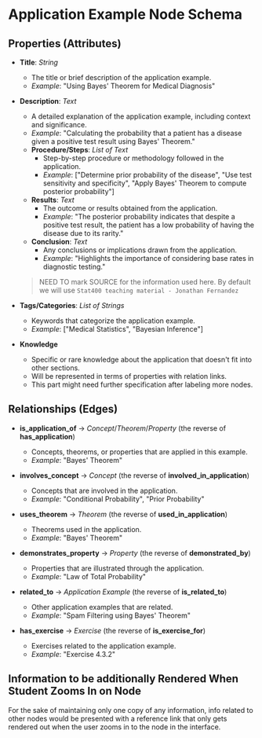 # Application Example Node Schema

## Properties (Attributes)

- **Title**: *String*
  - The title or brief description of the application example.
  - *Example*: "Using Bayes' Theorem for Medical Diagnosis"

- **Description**: *Text*
  - A detailed explanation of the application example, including context and significance.
  - *Example*: "Calculating the probability that a patient has a disease given a positive test result using Bayes' Theorem."
  - **Procedure/Steps**: *List of Text*
    - Step-by-step procedure or methodology followed in the application.
    - *Example*: ["Determine prior probability of the disease", "Use test sensitivity and specificity", "Apply Bayes' Theorem to compute posterior probability"]
  - **Results**: *Text*
    - The outcome or results obtained from the application.
    - *Example*: "The posterior probability indicates that despite a positive test result, the patient has a low probability of having the disease due to its rarity."
  - **Conclusion**: *Text*
    - Any conclusions or implications drawn from the application.
    - *Example*: "Highlights the importance of considering base rates in diagnostic testing."
  > NEED TO mark SOURCE for the information used here. By default we will use `Stat400 teaching material - Jonathan Fernandez`

- **Tags/Categories**: *List of Strings*
  - Keywords that categorize the application example.
  - *Example*: ["Medical Statistics", "Bayesian Inference"]

- **Knowledge**
  - Specific or rare knowledge about the application that doesn't fit into other sections.
  - Will be represented in terms of properties with relation links.
  - This part might need further specification after labeling more nodes.

## Relationships (Edges)

- **is_application_of** → *Concept*/*Theorem*/*Property* (the reverse of **has_application**)
  - Concepts, theorems, or properties that are applied in this example.
  - *Example*: "Bayes' Theorem"

- **involves_concept** → *Concept* (the reverse of **involved_in_application**)
  - Concepts that are involved in the application.
  - *Example*: "Conditional Probability", "Prior Probability"

- **uses_theorem** → *Theorem* (the reverse of **used_in_application**)
  - Theorems used in the application.
  - *Example*: "Bayes' Theorem"

- **demonstrates_property** → *Property* (the reverse of **demonstrated_by**)
  - Properties that are illustrated through the application.
  - *Example*: "Law of Total Probability"

- **related_to** → *Application Example* (the reverse of **is_related_to**)
  - Other application examples that are related.
  - *Example*: "Spam Filtering using Bayes' Theorem"

- **has_exercise** → *Exercise* (the reverse of **is_exercise_for**)
  - Exercises related to the application example.
  - *Example*: "Exercise 4.3.2"

## Information to be additionally Rendered When Student Zooms In on Node

For the sake of maintaining only one copy of any information, info related to other nodes would be presented with a reference link that only gets rendered out when the user zooms in to the node in the interface.
